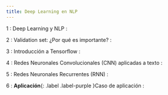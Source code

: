 ```yaml
---
title: Deep Learning en NLP
---
```


1
: Deep Learning y NLP
  : [](#)

2
: Validation set: ¿Por qué es importante?
  : [](#)

3
: Introducción a Tensorflow
  : [](#)

4
: Redes Neuronales Convolucionales (CNN) aplicadas a texto
  : [](#)

5
: Redes Neuronales Recurrentes (RNN)
  : [](#)

6
: **Aplicación**{: .label .label-purple }Caso de aplicación
  : [](#)
